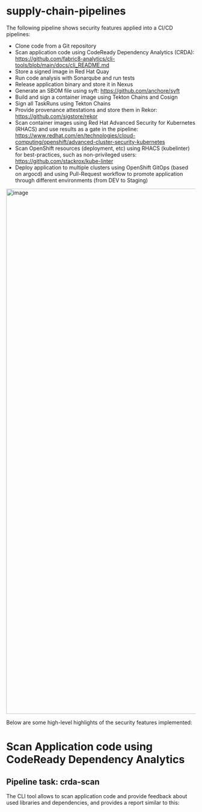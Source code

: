 # supply-chain-pipelines

The following pipeline shows security features applied into a CI/CD pipelines:
- Clone code from a Git repository
- Scan application code using CodeReady Dependency Analytics (CRDA): https://github.com/fabric8-analytics/cli-tools/blob/main/docs/cli_README.md
- Store a signed image in Red Hat Quay
- Run code analysis with Sonarqube and run tests
- Release application binary and store it in Nexus
- Generate an SBOM file using syft: https://github.com/anchore/syft
- Build and sign a container image using Tekton Chains and Cosign
- Sign all TaskRuns using Tekton Chains
- Provide provenance attestations and store them in Rekor: https://github.com/sigstore/rekor
- Scan container images using Red Hat Advanced Security for Kubernetes (RHACS) and use results as a gate in the pipeline: https://www.redhat.com/en/technologies/cloud-computing/openshift/advanced-cluster-security-kubernetes
- Scan OpenShift resources (deployment, etc) using RHACS (kubelinter) for best-practices, such as non-privileged users: https://github.com/stackrox/kube-linter
- Deploy application to multiple clusters using OpenShift GitOps (based on argocd) and using Pull-Request workflow to promote application through different environments (from DEV to Staging)

<img width="1395" alt="image" src="https://user-images.githubusercontent.com/19349382/182812739-cb6b4da3-4f79-4b34-9ba5-f3650d9c2128.png">

Below are some high-level highlights of the security features implemented:

# Scan Application code using CodeReady Dependency Analytics

## Pipeline task: crda-scan
The CLI tool allows to scan application code and provide feedback about used libraries and dependencies, and provides a report similar to this:




